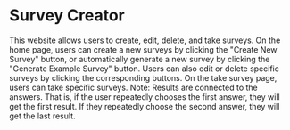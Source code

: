 # Survey Creator

This website allows users to create, edit, delete, and take surveys. 
On the home page, users can create a new surveys by clicking the "Create New Survey" button, or automatically generate a new survey by clicking
the "Generate Example Survey" button. Users can also edit or delete specific surveys by clicking the corresponding buttons.
On the take survey page, users can take specific surveys. 
Note: Results are connected to the answers. That is, if the user repeatedly chooses the first answer, they will get the first result. If they repeatedly choose the second answer, they will get the last result. 

                                                       
